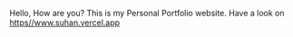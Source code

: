 Hello, How are you? This is my Personal Portfolio website. Have a look on <a href="https://www.suhan.vercel.app">https//www.suhan.vercel.app</a>